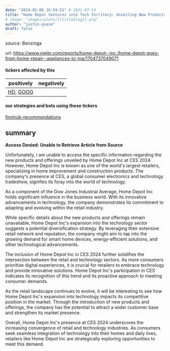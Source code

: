 ```yaml
---
date: "2024-01-08 16:59:53" # 2021-07-14
title: "Home Depot Ventures into Tech Territory: Unveiling New Products and Offerings at CES 2024"
# image: "images/plots/{{titleSlag}}.png"
author: "justin-guese"
draft: false
---
```


source: Benzinga

url: <a href='https://www.owler.com/reports/home-depot--inc./home-depot-goes-from-home-repair--appliances-to-ma/1704737049071' target='_blank'>https://www.owler.com/reports/home-depot--inc./home-depot-goes-from-home-repair--appliances-to-ma/1704737049071</a>

#### tickers affected by this

| positively | negatively |
|------------|------------
| <a href='https://finance.yahoo.com/quote/HD' target='_blank'>HD</a>, <a href='https://finance.yahoo.com/quote/GOOG' target='_blank'>GOOG</a> |  |

#### our strategies and bots using these tickers

[finnhub-recommendations](/strategies/finnhub-recommendations)

## summary

**Access Denied: Unable to Retrieve Article from Source**

Unfortunately, I am unable to access the specific information regarding the new products and offerings unveiled by Home Depot Inc at CES 2024. However, Home Depot Inc is known as one of the world's largest retailers, specializing in home improvement and construction products. The company's presence at CES, a global consumer electronics and technology tradeshow, signifies its foray into the world of technology.

As a component of the Dow Jones Industrial Average, Home Depot Inc holds significant influence in the business world. With its innovative advancements in technology, the company demonstrates its commitment to adapting and evolving within the retail industry.

While specific details about the new products and offerings remain unavailable, Home Depot Inc's expansion into the technology sector suggests a potential diversification strategy. By leveraging their extensive retail network and reputation, the company might aim to tap into the growing demand for smart home devices, energy-efficient solutions, and other technological advancements.

The inclusion of Home Depot Inc in CES 2024 further solidifies the intersection between the retail and technology sectors. As more consumers prioritize digital experiences, it is crucial for retailers to embrace technology and provide innovative solutions. Home Depot Inc's participation in CES indicates its recognition of this trend and its proactive approach to meeting consumer demands.

As the retail landscape continues to evolve, it will be interesting to see how Home Depot Inc's expansion into technology impacts its competitive position in the market. Through the introduction of new products and offerings, the company has the potential to attract a wider customer base and strengthen its market presence.

Overall, Home Depot Inc's presence at CES 2024 underscores the increasing convergence of retail and technology industries. As consumers seek seamless integration of technology into their homes and daily lives, retailers like Home Depot Inc are strategically exploring opportunities to meet this demand.